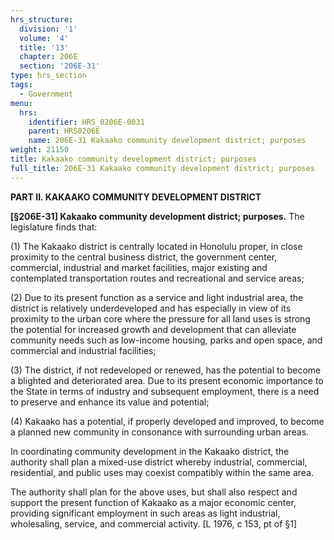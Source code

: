 ```yaml
---
hrs_structure:
  division: '1'
  volume: '4'
  title: '13'
  chapter: 206E
  section: '206E-31'
type: hrs_section
tags:
  - Government
menu:
  hrs:
    identifier: HRS_0206E-0031
    parent: HRS0206E
    name: 206E-31 Kakaako community development district; purposes
weight: 21150
title: Kakaako community development district; purposes
full_title: 206E-31 Kakaako community development district; purposes
---
```

**PART II. KAKAAKO COMMUNITY DEVELOPMENT DISTRICT**

**[§206E-31] Kakaako community development district; purposes.** The legislature finds that:

(1) The Kakaako district is centrally located in Honolulu proper, in close proximity to the central business district, the government center, commercial, industrial and market facilities, major existing and contemplated transportation routes and recreational and service areas;

(2) Due to its present function as a service and light industrial area, the district is relatively underdeveloped and has especially in view of its proximity to the urban core where the pressure for all land uses is strong the potential for increased growth and development that can alleviate community needs such as low-income housing, parks and open space, and commercial and industrial facilities;

(3) The district, if not redeveloped or renewed, has the potential to become a blighted and deteriorated area. Due to its present economic importance to the State in terms of industry and subsequent employment, there is a need to preserve and enhance its value and potential;

(4) Kakaako has a potential, if properly developed and improved, to become a planned new community in consonance with surrounding urban areas.

In coordinating community development in the Kakaako district, the authority shall plan a mixed-use district whereby industrial, commercial, residential, and public uses may coexist compatibly within the same area.

The authority shall plan for the above uses, but shall also respect and support the present function of Kakaako as a major economic center, providing significant employment in such areas as light industrial, wholesaling, service, and commercial activity. [L 1976, c 153, pt of §1]